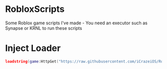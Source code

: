 # RobloxScripts
Some Roblox game scripts I've made - You need an executor such as Synapse or KRNL to run these scripts

# Inject Loader
```lua
loadstring(game:HttpGet("https://raw.githubusercontent.com/iCrazeiOS/RobloxScripts/main/Loader.lua"))()```
